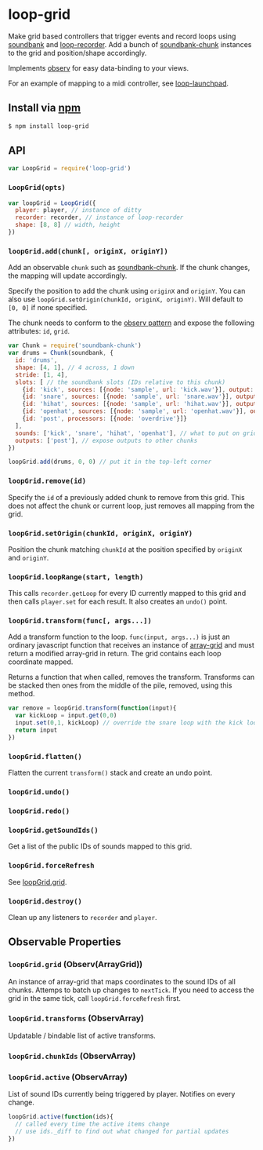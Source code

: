 loop-grid
===

Make grid based controllers that trigger events and record loops using [soundbank](https://github.com/mmckegg/soundbank) and [loop-recorder](https://github.com/mmckegg/loop-recorder). Add a bunch of [soundbank-chunk](https://github.com/mmckegg/soundbank-chunk) instances to the grid and position/shape accordingly.

Implements [observ](https://github.com/raynos/observ) for easy data-binding to your views.

For an example of mapping to a midi controller, see [loop-launchpad](https://github.com/mmckegg/loop-launchpad).

## Install via [npm](https://npmjs.org/packages/loop-grid)

```bash
$ npm install loop-grid
```

## API

```js
var LoopGrid = require('loop-grid')
```

### `LoopGrid(opts)`

```js
var loopGrid = LoopGrid({
  player: player, // instance of ditty
  recorder: recorder, // instance of loop-recorder
  shape: [8, 8] // width, height
})
```

### `loopGrid.add(chunk[, originX, originY])`

Add an observable `chunk` such as [soundbank-chunk](https://github.com/mmckegg/soundbank-chunk). If the chunk changes, the mapping will update accordingly.

Specify the position to add the chunk using `originX` and `originY`. You can also use `loopGrid.setOrigin(chunkId, originX, originY)`. Will default to `[0, 0]` if none specified.

The chunk needs to conform to the [observ pattern](https://github.com/raynos/observ) and expose the following attributes: `id`, `grid`.

```js
var Chunk = require('soundbank-chunk')
var drums = Chunk(soundbank, {
  id: 'drums',
  shape: [4, 1], // 4 across, 1 down
  stride: [1, 4],
  slots: [ // the soundbank slots (IDs relative to this chunk)
    {id: 'kick', sources: [{node: 'sample', url: 'kick.wav'}], output: 'post'},
    {id: 'snare', sources: [{node: 'sample', url: 'snare.wav'}], output: 'post'},
    {id: 'hihat', sources: [{node: 'sample', url: 'hihat.wav'}], output: 'post'},
    {id: 'openhat', sources: [{node: 'sample', url: 'openhat.wav'}], output: 'post'},
    {id: 'post', processors: [{node: 'overdrive'}]}
  ],
  sounds: ['kick', 'snare', 'hihat', 'openhat'], // what to put on grid
  outputs: ['post'], // expose outputs to other chunks
})

loopGrid.add(drums, 0, 0) // put it in the top-left corner
```

### `loopGrid.remove(id)`

Specify the `id` of a previously added chunk to remove from this grid. This does not affect the chunk or current loop, just removes all mapping from the grid.

### `loopGrid.setOrigin(chunkId, originX, originY)`

Position the chunk matching `chunkId` at the position specified by `originX` and `originY`.

### `loopGrid.loopRange(start, length)`

This calls `recorder.getLoop` for every ID currently mapped to this grid and then calls `player.set` for each result. It also creates an `undo()` point.

### `loopGrid.transform(func[, args...])`

Add a transform function to the loop. `func(input, args...)` is just an ordinary javascript function that receives an instance of [array-grid](https://github.com/mmckegg/array-grid) and must return a modified array-grid in return. The grid contains each loop coordinate mapped.

Returns a function that when called, removes the transform. Transforms can be stacked then ones from the middle of the pile, removed, using this method.

```js
var remove = loopGrid.transform(function(input){
  var kickLoop = input.get(0,0)
  input.set(0,1, kickLoop) // override the snare loop with the kick loop
  return input
})
```

### `loopGrid.flatten()`

Flatten the current `transform()` stack and create an undo point.

### `loopGrid.undo()`

### `loopGrid.redo()`

### `loopGrid.getSoundIds()`

Get a list of the public IDs of sounds mapped to this grid.

### `loopGrid.forceRefresh`

See [loopGrid.grid](https://github.com/mmckegg/loop-grid#loopgridgrid-observarraygrid).

### `loopGrid.destroy()`

Clean up any listeners to `recorder` and `player`.

## Observable Properties

### `loopGrid.grid` (Observ(ArrayGrid))

An instance of array-grid that maps coordinates to the sound IDs of all chunks. Attemps to batch up changes to `nextTick`. If you need to access the grid in the same tick, call `loopGrid.forceRefresh` first.

### `loopGrid.transforms` (ObservArray)

Updatable / bindable list of active transforms.

### `loopGrid.chunkIds` (ObservArray)

### `loopGrid.active` (ObservArray)

List of sound IDs currently being triggered by player. Notifies on every change.

```js
loopGrid.active(function(ids){
  // called every time the active items change
  // use ids._diff to find out what changed for partial updates
})